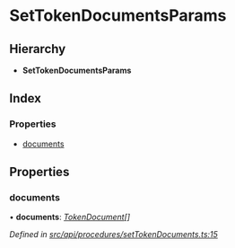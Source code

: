 # SetTokenDocumentsParams

## Hierarchy

* **SetTokenDocumentsParams**

## Index

### Properties

* [documents](settokendocumentsparams.md#documents)

## Properties

### documents

• **documents**: [_TokenDocument_](tokendocument.md)_\[\]_

_Defined in_ [_src/api/procedures/setTokenDocuments.ts:15_](https://github.com/PolymathNetwork/polymesh-sdk/blob/a0872cf4/src/api/procedures/setTokenDocuments.ts#L15)

